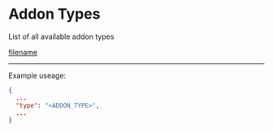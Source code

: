# Addon Types

List of all available addon types

[filename](typeTable.md ':include')

---
Example useage:
```json
{
  ...
  "type": "<ADDON_TYPE>",
  ...
}
```
